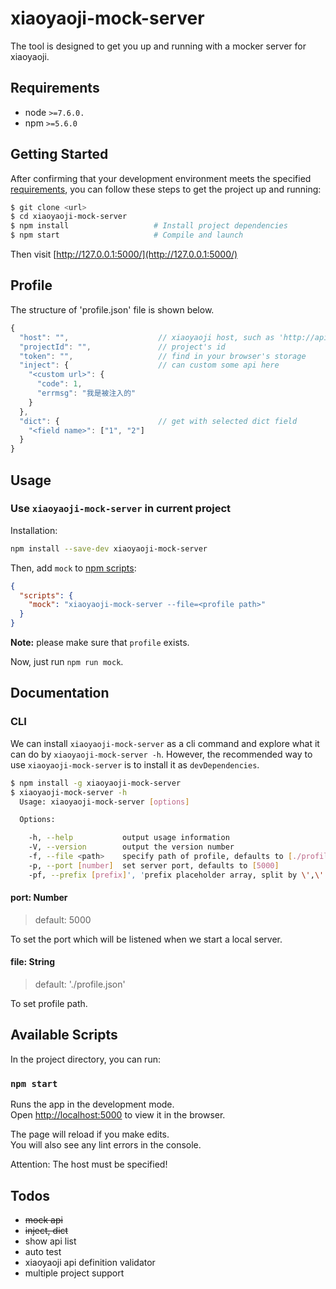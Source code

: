 # xiaoyaoji-mock-server

The tool is designed to get you up and running with a mocker server for xiaoyaoji.

## Requirements
* node `>=7.6.0.`
* npm `>=5.6.0`

## Getting Started

After confirming that your development environment meets the specified [requirements](#requirements), you can follow these steps to get the project up and running:

```bash
$ git clone <url>
$ cd xiaoyaoji-mock-server
$ npm install                   # Install project dependencies
$ npm start                     # Compile and launch
```

Then visit [http://127.0.0.1:5000/](http://127.0.0.1:5000/)

## Profile

The structure of 'profile.json' file is shown below.

```javascript
{
  "host": "",                    // xiaoyaoji host, such as 'http://api.com/'
  "projectId": "",               // project's id
  "token": "",                   // find in your browser's storage
  "inject": {                    // can custom some api here
    "<custom url>": {
      "code": 1,
      "errmsg": "我是被注入的"
    }
  },
  "dict": {                      // get with selected dict field
    "<field name>": ["1", "2"]
  }
}
```

## Usage

### Use `xiaoyaoji-mock-server` in current project

Installation:

```bash
npm install --save-dev xiaoyaoji-mock-server
```

Then, add `mock` to [npm scripts](https://docs.npmjs.com/misc/scripts):

```json
{
  "scripts": {
    "mock": "xiaoyaoji-mock-server --file=<profile path>"
  }
}
```

**Note:** please make sure that `profile` exists.

Now, just run `npm run mock`.


## Documentation

### CLI

We can install `xiaoyaoji-mock-server` as a cli command and explore what it can do by `xiaoyaoji-mock-server -h`. However, the recommended way to use `xiaoyaoji-mock-server` is to install it as `devDependencies`.

```bash
$ npm install -g xiaoyaoji-mock-server
$ xiaoyaoji-mock-server -h
  Usage: xiaoyaoji-mock-server [options]

  Options:

    -h, --help           output usage information
    -V, --version        output the version number
    -f, --file <path>    specify path of profile, defaults to [./profile.json]
    -p, --port [number]  set server port, defaults to [5000]
    -pf, --prefix [prefix]', 'prefix placeholder array, split by \',\'', defaults to ['$prefix$']
```

#### port: Number

> default: 5000

To set the port which will be listened when we start a local server.

#### file: String

> default: './profile.json'

To set profile path.


## Available Scripts

In the project directory, you can run:

### `npm start`

Runs the app in the development mode.<br>
Open [http://localhost:5000](http://localhost:5000) to view it in the browser.

The page will reload if you make edits.<br>
You will also see any lint errors in the console.

Attention: The host must be specified!

## Todos

- ~~mock api~~
- ~~inject, dict~~
- show api list
- auto test
- xiaoyaoji api definition validator
- multiple project support
